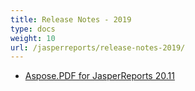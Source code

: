 ```yaml
---
title: Release Notes - 2019
type: docs
weight: 10
url: /jasperreports/release-notes-2019/
---
```


- [Aspose.PDF for JasperReports 20.11](/pdf/jasperreports/aspose-pdf-for-jasperreports-20-11/)
